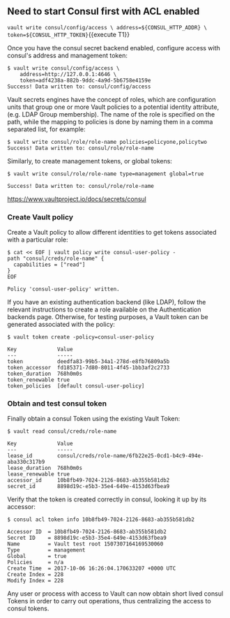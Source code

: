 ## Need to start Consul first with ACL enabled

`vault write consul/config/access \
    address=${CONSUL_HTTP_ADDR} \
    token=${CONSUL_HTTP_TOKEN}`{{execute T1}}


Once you have the consul secret backend enabled, configure access with consul's address and management token:

```
$ vault write consul/config/access \
    address=http://127.0.0.1:4646 \
    token=adf4238a-882b-9ddc-4a9d-5b6758e4159e
Success! Data written to: consul/config/access
```

Vault secrets engines have the concept of roles, which are configuration units that group one or more Vault policies to a potential identity attribute, (e.g. LDAP Group membership). The name of the role is specified on the path, while the mapping to policies is done by naming them in a comma separated list, for example:

```
$ vault write consul/role/role-name policies=policyone,policytwo
Success! Data written to: consul/role/role-name
```

Similarly, to create management tokens, or global tokens:

```
$ vault write consul/role/role-name type=management global=true
```

```
Success! Data written to: consul/role/role-name
```

https://www.vaultproject.io/docs/secrets/consul

### Create Vault policy

Create a Vault policy to allow different identities to get tokens associated with a particular role:

```
$ cat << EOF | vault policy write consul-user-policy -
path "consul/creds/role-name" {
  capabilities = ["read"]
}
EOF
```

```
Policy 'consul-user-policy' written.
```

If you have an existing authentication backend (like LDAP), follow the relevant instructions to create a role available on the Authentication backends page. Otherwise, for testing purposes, a Vault token can be generated associated with the policy:

```
$ vault token create -policy=consul-user-policy
```

```
Key             Value
---             -----
token           deedfa83-99b5-34a1-278d-e8fb76809a5b
token_accessor  fd185371-7d80-8011-4f45-1bb3af2c2733
token_duration  768h0m0s
token_renewable true
token_policies  [default consul-user-policy]
```

### Obtain and test consul token

Finally obtain a consul Token using the existing Vault Token:

```
$ vault read consul/creds/role-name
```

```
Key             Value
---             -----
lease_id        consul/creds/role-name/6fb22e25-0cd1-b4c9-494e-aba330c317b9
lease_duration  768h0m0s
lease_renewable true
accessor_id     10b8fb49-7024-2126-8683-ab355b581db2
secret_id       8898d19c-e5b3-35e4-649e-4153d63fbea9
```

Verify that the token is created correctly in consul, looking it up by its accessor:

```
$ consul acl token info 10b8fb49-7024-2126-8683-ab355b581db2
```

```
Accessor ID  = 10b8fb49-7024-2126-8683-ab355b581db2
Secret ID    = 8898d19c-e5b3-35e4-649e-4153d63fbea9
Name         = Vault test root 1507307164169530060
Type         = management
Global       = true
Policies     = n/a
Create Time  = 2017-10-06 16:26:04.170633207 +0000 UTC
Create Index = 228
Modify Index = 228
```

Any user or process with access to Vault can now obtain short lived consul Tokens in order to carry out operations, thus centralizing the access to consul tokens.